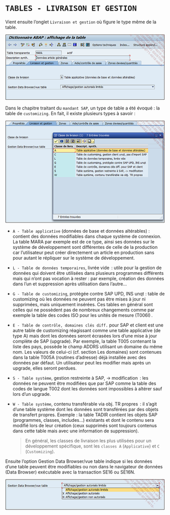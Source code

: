 # **`TABLES - LIVRAISON ET GESTION`**

Vient ensuite l’onglet `Livraison et gestion` où figure le type même de la table.

![](../99%20-%20Ressources/06_Tables_DB%20-%2005%20-%2001.png)

Dans le chapitre traitant du `mandant SAP`, un type de table a été évoqué : la table de `customizing`. En fait, il existe plusieurs types à savoir :

![](../99%20-%20Ressources/06_Tables_DB%20-%2005%20-%2002.png)

- `A - Table applicative` (données de base et données altérables) : contient des données modifiables dans chaque système de connexion. La table MARA par exemple est de ce type, ainsi ses données sur le système de développement sont différentes de celle de la production car l’utilisateur peut créer directement un article en production sans pour autant le répliquer sur le système de développement.
- `L - Table de données temporaires`, livrée vide  : utile pour la gestion de données qui doivent être utilisées dans plusieurs programmes différents mais qui n’ont pas vocation à rester : par exemple, création des données dans l’un et suppression après utilisation dans l’autre...
- `G - Table de customizing`, protégée contre SAP UPD, INS unqt : table de customizing où les données ne peuvent pas être mises à jour ni supprimées, mais uniquement insérées. Ces tables en général sont celles qui ne possèdent pas de nombreux changements comme par exemple la table des codes ISO pour les unités de mesure (T006I) .
- `E - Table de contrôle, domaines clés diff.` pour SAP et client est une autre table de customizing réagissant comme une table applicative (de type A) mais dont les données seront écrasées lors d’une mise à jour complète de SAP (upgrade). Par exemple, la table T005 contenant la liste des pays, possède le champ ADDRS utilisant un domaine du même nom. Les valeurs de celui-ci (cf. section Les domaines) sont contenues dans la table T005A (routines d’adresse) déjà installée avec des données par défaut. Un utilisateur peut les modifier mais après un upgrade, elles seront perdues.
- `S - Table système`, gestion restreinte à SAP, -> modification  : les données ne peuvent être modifiées que par SAP comme la table des codes de langue T002 dont les données sont impossibles à altérer sauf lors d’un upgrade.
- `W - Table système`, contenu transférable via obj. TR propres  : il s’agit d’une table système dont les données sont transférées par des objets de transfert propres. Exemple : la table TADIR contient les objets SAP (programmes, classes, includes...) existants et dont le contenu sera modifié lors de leur création (ceux supprimés sont toujours contenus dans cette table mais avec une information de suppression).

  > En général, les classes de livraison les plus utilisées pour un développement spécifique, sont les `classes A` (`Applicative`) et `C` (`Customizing`).

Ensuite l’option Gestion Data Browser/vue table indique si les données d’une table peuvent être modifiables ou non dans le navigateur de données (Data Browser) exécutable avec la transaction SE16 ou SE16N.

![](../99%20-%20Ressources/06_Tables_DB%20-%2005%20-%2003.png)
